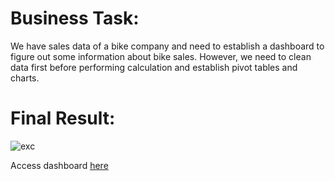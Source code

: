 
# Business Task:
We have sales data of a bike company and need to establish a dashboard to figure out some information about bike sales. However, we need to clean data first before performing calculation and establish pivot tables and charts.

# Final Result:

![exc](https://user-images.githubusercontent.com/102066899/168414280-0844f190-a62a-4565-96f0-bfcea8996966.PNG)





Access dashboard [here](https://onedrive.live.com/edit.aspx?resid=82C247FF9207D336!1565&ithint=file%2cxlsx)
